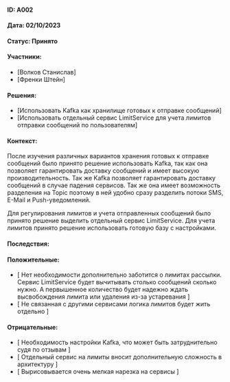 #### ID: A002

#### Дата: 02/10/2023

#### Статус: Принято

#### Участники:
* [Волков Станислав]
* [Френки Штейн]

#### Решения:
* [Использовать Kafka как хранилище готовых к отправке сообщений]
* [Использовать отдельный сервис LimitService для учета лимитов отправки сообщений по пользователям]

#### Контекст:
После изучения различных вариантов хранения готовых к отправке сообщений было принято решение использовать Kafka,
так как она позволяет гарантировать доставку сообщений и имеет высокую производительность. Так же Kafka позволяет гарантировать доставку сообщений в случае падения сервисов.
Так же она имеет возможность разделения на Topic поэтому в ней удобно сразу разделить потоки SMS, E-Mail и Push-уведомлений.

Для регулирования лимитов и учета отправленных сообщений было принято решение выделить отдельный сервис LimitService. Для учета лимитов принято решение использовать готовую базу с настройками.

#### Последствия:

#### Положительные:
* [ Нет необходимости дополнительно заботится о лимитах рассылки. Сервис LimitService будет вычитывать столько сообщений сколько нужно. А первышенное количество будет надежно ждать высвобождения лимита или удаления из-за устаревания ]
* [ Не связанная с другими сервисами логика лимитов будет жить отдельно ]

#### Отрицательные:
* [ Необходимость настройки Kafka, что может быть затруднительно судя по отзывам ]
* [ Отдельный сервис на лимиты вносит дополнительную сложность в архитектуру ]
* [ Вырисовывается очень мелкая нарезка на сервисы ]
